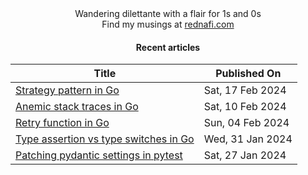 <div align="center">
Wandering dilettante with a flair for 1s and 0s <br>
Find my musings at <a href="https://rednafi.com/" rel="me">rednafi.com</a>
<div>

#### Recent articles

| Title | Published On |
| ----- | ------------ |
| [Strategy pattern in Go](https://rednafi.com/go/strategy_pattern/) | Sat, 17 Feb 2024 |
| [Anemic stack traces in Go](https://rednafi.com/go/anemic_stack_traces/) | Sat, 10 Feb 2024 |
| [Retry function in Go](https://rednafi.com/go/retry_function/) | Sun, 04 Feb 2024 |
| [Type assertion vs type switches in Go](https://rednafi.com/go/type_assertion_vs_type_switches/) | Wed, 31 Jan 2024 |
| [Patching pydantic settings in pytest](https://rednafi.com/python/patch_pydantic_settings_in_pytest/) | Sat, 27 Jan 2024 |
